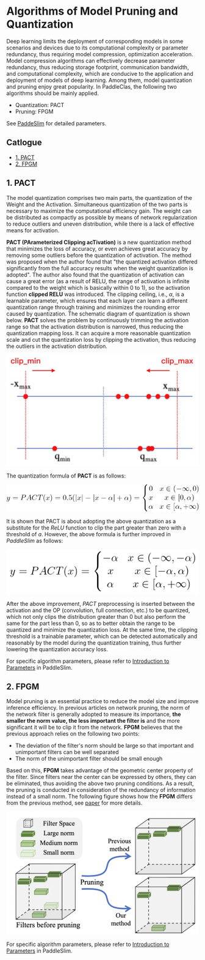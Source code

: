 # Algorithms of Model Pruning and Quantization

Deep learning limits the deployment of corresponding models in some scenarios and devices due to its computational complexity or parameter redundancy, thus requiring model compression, optimization acceleration. Model compression algorithms can effectively decrease parameter redundancy, thus reducing storage footprint, communication bandwidth, and computational complexity, which are conducive to the application and deployment of models of deep learning. Among them, model quantization and pruning enjoy great popularity. In PaddleClas, the following two algorithms should be mainly applied.

- Quantization: PACT
- Pruning: FPGM

See [PaddeSlim](https://github.com/PaddlePaddle/PaddleSlim/) for detailed parameters.

## Catlogue

- [1. PACT](https://github.com/PaddlePaddle/PaddleClas/blob/develop/docs/zh_CN/algorithm_introduction/model_prune_quantization.md#1)
- [2. FPGM](https://github.com/PaddlePaddle/PaddleClas/blob/develop/docs/zh_CN/algorithm_introduction/model_prune_quantization.md#2)

<a name='1'></a>

## 1. PACT

The model quantization comprises two main parts, the quantization of the Weight and the Activation. Simultaneous quantization of the two parts is necessary to maximize the computational efficiency gain. The weight can be distributed as compactly as possible by means of network regularization to reduce outliers and uneven distribution, while there is a lack of effective means for activation.

**PACT (PArameterized Clipping acTivation)** is a new quantization method that minimizes the loss of accuracy, or even achieves great accuracy by removing some outliers before the quantization of activation. The method was proposed when the author found that "the quantized activation differed significantly from the full accuracy results when the weight quantization is adopted". The author also found that the quantization of activation can cause a great error (as a result of RELU, the range of activation is infinite compared to the weight which is basically within 0 to 1), so the activation function **clipped RELU** was introduced. The clipping ceiling, i.e., $α$, is a learnable parameter, which ensures that each layer can learn a different quantization range through training and minimizes the rounding error caused by quantization. The schematic diagram of quantization is shown below. **PACT** solves the problem by continuously trimming the activation range so that the activation distribution is narrowed, thus reducing the quantization mapping loss. It can acquire a more reasonable quantization scale and cut the quantization loss by clipping the activation, thus reducing the outliers in the activation distribution.

[![img](https://github.com/PaddlePaddle/PaddleClas/raw/develop/docs/images/algorithm_introduction/quantization.jpg)](https://github.com/PaddlePaddle/PaddleClas/blob/develop/docs/images/algorithm_introduction/quantization.jpg)

The quantization formula of **PACT** is as follows:

[![img](https://github.com/PaddlePaddle/PaddleClas/raw/develop/docs/images/algorithm_introduction/quantization_formula.png)](https://github.com/PaddlePaddle/PaddleClas/blob/develop/docs/images/algorithm_introduction/quantization_formula.png)

It is shown that PACT is about adopting the above quantization as a substitute for the *ReLU* function to clip the part greater than zero with a threshold of $a$. However, the above formula is further improved in *PaddleSlim* as follows:

[![img](https://github.com/PaddlePaddle/PaddleClas/raw/develop/docs/images/algorithm_introduction/quantization_formula_slim.png)](https://github.com/PaddlePaddle/PaddleClas/blob/develop/docs/images/algorithm_introduction/quantization_formula_slim.png)



After the above improvement, *PACT* preprocessing is inserted between the activation and the OP (convolution, full connection, etc.) to be quantized, which not only clips the distribution greater than 0 but also perform the same for the part less than 0, so as to better obtain the range to be quantized and minimize the quantization loss. At the same time, the clipping threshold is a trainable parameter, which can be detected automatically and reasonably by the model during the quantization training, thus further lowering the quantization accuracy loss.

For specific algorithm parameters, please refer to [Introduction to Parameters](https://github.com/PaddlePaddle/PaddleSlim/blob/release/2.0.0/docs/zh_cn/api_cn/dygraph/quanter/qat.rst#qat) in PaddleSlim.

<a name='2'></a>

## 2. FPGM

Model pruning is an essential practice to reduce the model size and improve inference efficiency. In previous articles on network pruning, the norm of the network filter is generally adopted to measure its importance, **the smaller the norm value, the less important the filter is** and the more significant it will be to clip it from the network. **FPGM** believes that the previous approach relies on the following two points:

- The deviation of the filter's norm should be large so that important and unimportant filters can be well separated
- The norm of the unimportant filter should be small enough

Based on this, **FPGM** takes advantage of the geometric center property of the filter. Since filters near the center can be expressed by others, they can be eliminated, thus avoiding the above two pruning conditions. As a result, the pruning is conducted in consideration of the redundancy of information instead of a small norm. The following figure shows how the **FPGM** differs from the previous method, see [paper](https://openaccess.thecvf.com/content_CVPR_2019/papers/He_Filter_Pruning_via_Geometric_Median_) for more details.

[![img](https://github.com/PaddlePaddle/PaddleClas/raw/develop/docs/images/algorithm_introduction/fpgm.png)](https://github.com/PaddlePaddle/PaddleClas/blob/develop/docs/images/algorithm_introduction/fpgm.png)

For specific algorithm parameters, please refer to [Introduction to Parameters](https://github.com/PaddlePaddle/PaddleSlim/blob/release/2.0.0/docs/zh_cn/api_cn/dygraph/pruners/fpgm_filter_pruner.rst#fpgmfilterpruner) in PaddleSlim.
